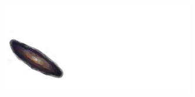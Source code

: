 ![AndromedaUniversal](https://raw.githubusercontent.com/AndromedaUniversal/.github/main/profile/SettingsBanner.png) 
